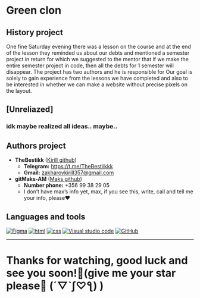 # Green clon
## History project
One fine Saturday evening there was a lesson on the course and at the end of the lesson they reminded us about our debts and mentioned a semester project in return for which we suggested to the mentor that if we make the entire semester project in code, then all the debts for 1 semester will disappear. The project has two authors and he is responsible for Our goal is solely to gain experience from the lessons we have completed and also to be interested in whether we can make a website without precise pixels on the layout.
## [Unreliazed]
### idk maybe realized all ideas.. maybe..
## Authors project
* __TheBestikk__ ([Kirill github](https://github.com/TheBestikk))
    * __Telegram:__ https://t.me/TheBestiikkk
    * __Gmail:__ zakharovkirill357@gmail.com
* __gitMaks-AM__ ([Maks github](https://github.com/gitMaks-AM))
    * __Number phone:__  +356 99 38 29 05
    * I don’t have max’s info yet, max, if you see this, write, call and tell me your info, please❤
## Languages and tools
[![Figma](https://img.shields.io/badge/figma-o?style=for-the-badge&logo=Figma&logoColor=white)]()
[![html](https://img.shields.io/badge/html-orange?style=for-the-badge&logo=html5&logoColor=white)]()
[![css](https://img.shields.io/badge/css-1DA1F2?style=for-the-badge&logo=css3&logoColor=white)]()
[![Visual studio code](https://img.shields.io/badge/vs_code-1DA1F2?style=for-the-badge&logo=VScode&logoColor=white)]()
[![GitHub](https://img.shields.io/badge/github-black?style=for-the-badge&logo=github&logoColor=white)]()
___
# __Thanks for watching, good luck and see you soon!👋(give me your star please🌟 (´▽`ʃ♡ƪ) )__

